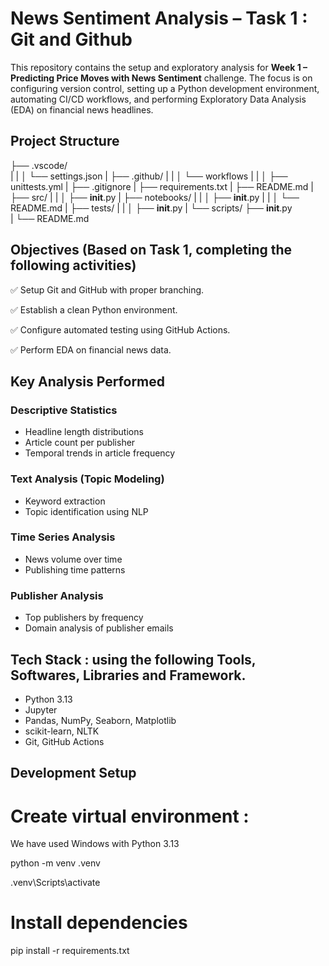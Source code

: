 # News Sentiment Analysis – Task 1 : Git and Github

This repository contains the setup and exploratory analysis for **Week 1 – Predicting Price Moves with News Sentiment** challenge. The focus is on configuring version control, setting up a Python development environment, automating CI/CD workflows, and performing Exploratory Data Analysis (EDA) on financial news headlines.


##  Project Structure

├── .vscode/ <br>
|   |
│   └── settings.json
|
├── .github/
|   |
│   └── workflows
|       |
│       ├── unittests.yml
|
├── .gitignore
|
├── requirements.txt
|
├── README.md
|
├── src/
|   |
│   ├── __init__.py
|
├── notebooks/
|   |
│   ├── __init__.py
|   |
│   └── README.md
|
├── tests/
|   |
│   ├── __init__.py
|
└── scripts/
    ├── __init__.py  
    |
    └── README.md

##  Objectives (Based on Task 1, completing the following activities)

 ✅ Setup Git and GitHub with proper branching.
 
 ✅ Establish a clean Python environment.
 
 ✅ Configure automated testing using GitHub Actions.
 
 ✅ Perform EDA on financial news data.


## Key Analysis Performed
### Descriptive Statistics
- Headline length distributions
- Article count per publisher
- Temporal trends in article frequency

### Text Analysis (Topic Modeling)
- Keyword extraction
- Topic identification using NLP

### Time Series Analysis
- News volume over time
- Publishing time patterns

### Publisher Analysis
- Top publishers by frequency
- Domain analysis of publisher emails

## Tech Stack : using the following Tools, Softwares, Libraries and Framework.
- Python 3.13
- Jupyter
- Pandas, NumPy, Seaborn, Matplotlib
- scikit-learn, NLTK
- Git, GitHub Actions

## Development Setup
# Create virtual environment : 
We have used Windows with Python 3.13

python -m venv .venv

.venv\Scripts\activate 

# Install dependencies
pip install -r requirements.txt
